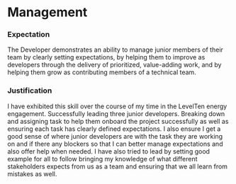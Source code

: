 # Management

### Expectation
The Developer demonstrates an ability to manage junior members of their team by clearly setting expectations, by helping them to improve as developers through the delivery of prioritized, value-adding work, and by helping them grow as contributing members of a technical team.

### Justification
I have exhibited this skill over the course of my time in the LevelTen energy engagement. Successfully leading three junior developers. Breaking down and assigning task to help them onboard the project successfully as well as ensuring each task has clearly defined expectations. I also ensure I get a good sense of where junior developers are with the task they are working on and if there any blockers so that I can better manage expectations and also offer help when needed. I have also tried to lead by setting good example for all to follow bringing my knowledge of what different stakeholders expects from us as a team and ensuring that we all learn from mistakes as well.